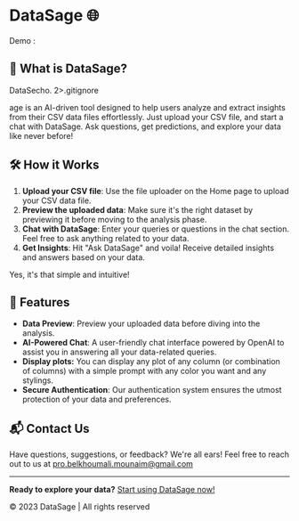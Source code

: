 # DataSage 🌐

Demo : 
<div style="text-align: center;">
  <!-- JavaScript loop to generate image tags -->
  <script>
    for (let i = 1; i <= 5; i++) {
      document.write(`
        <img src="${i}.png" alt="Alt text ${i}" title="Optional title ${i}" style="display: inline-block; margin: 0 10px; max-width: 300px;">
      `);
    }
  </script>
</div>


## 🤔 What is DataSage?

DataSecho. 2>.gitignore

age is an AI-driven tool designed to help users analyze and extract insights from their CSV data files effortlessly. Just upload your CSV file, and start a chat with DataSage. Ask questions, get predictions, and explore your data like never before!

## 🛠 How it Works

1. **Upload your CSV file**: Use the file uploader on the Home page to upload your CSV data file.
2. **Preview the uploaded data**: Make sure it's the right dataset by previewing it before moving to the analysis phase.
3. **Chat with DataSage**: Enter your queries or questions in the chat section. Feel free to ask anything related to your data.
4. **Get Insights**: Hit "Ask DataSage" and voila! Receive detailed insights and answers based on your data.

Yes, it's that simple and intuitive!

## 🌟 Features

- **Data Preview**: Preview your uploaded data before diving into the analysis.
- **AI-Powered Chat**: A user-friendly chat interface powered by OpenAI to assist you in answering all your data-related queries.
- **Display plots:** You can display any plot of any column (or combination of columns) with a simple prompt with any color you want and any stylings.
- **Secure Authentication**: Our authentication system ensures the utmost protection of your data and preferences.

## 📬 Contact Us

Have questions, suggestions, or feedback? We're all ears! Feel free to reach out to us at pro.belkhoumali.mounaim@gmail.com


---

**Ready to explore your data?** [Start using DataSage now!](link-to-your-app)

© 2023 DataSage | All rights reserved
